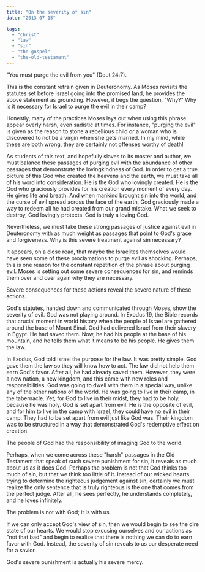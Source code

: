 ```yaml
---
title: "On the severity of sin"
date: "2013-07-15"

tags: 
  - "christ"
  - "law"
  - "sin"
  - "the-gospel"
  - "the-old-testament"
---
```


"You must purge the evil from you" (Deut 24:7).

This is the constant refrain given in Deuteronomy. As Moses revisits the statutes set before Israel going into the promised land, he provides the above statement as grounding. However, it begs the question, "Why?" Why is it necessary for Israel to purge the evil in their camp?

Honestly, many of the practices Moses lays out when using this phrase appear overly harsh, even sadistic at times. For instance, "purging the evil" is given as the reason to stone a rebellious child or a woman who is discovered to not be a virgin when she gets married. In my mind, while these are both wrong, they are certainly not offenses worthy of death!

As students of this text, and hopefully slaves to its master and author, we must balance these passages of purging evil with the abundance of other passages that demonstrate the lovingkindness of God. In order to get a true picture of this God who created the heavens and the earth, we must take all of his word into consideration. He is the God who lovingly created. He is the God who graciously provides for his creation every moment of every day. He gives life and breath. And when mankind brought sin into the world, and the curse of evil spread across the face of the earth, God graciously made a way to redeem all he had created from our grand mistake. What we seek to destroy, God lovingly protects. God is truly a loving God.

Nevertheless, we must take these strong passages of justice against evil in Deuteronomy with as much weight as passages that point to God's grace and forgiveness. Why is this severe treatment against sin necessary?

It appears, on a close read, that maybe the Israelites themselves would have seen some of these proclamations to purge evil as shocking. Perhaps, this is one reason for the constant repetition of the phrase about purging evil. Moses is setting out some severe consequences for sin, and reminds them over and over again why they are necessary.

Severe consequences for these actions reveal the severe nature of these actions.

God's statutes, handed down and communicated through Moses, show the severity of evil. God was not playing around. In Exodus 19, the Bible records that crucial moment in world history when the people of Israel are gathered around the base of Mount Sinai. God had delivered Israel from their slavery in Egypt. He had saved them. Now, he had his people at the base of his mountain, and he tells them what it means to be his people. He gives them the law.

In Exodus, God told Israel the purpose for the law. It was pretty simple. God gave them the law so they will know how to act. The law did not help them earn God's favor. After all, he had already saved them. However, they were a new nation, a new kingdom, and this came with new roles and responsibilities. God was going to dwell with them in a special way, unlike any of the other nations of the world. He was going to live in their camp, in the tabernacle. Yet, for God to live in their midst, they had to be holy, because he was holy. God is set apart from evil. He is the opposite of evil, and for him to live in the camp with Israel, they could have no evil in their camp. They had to be set apart from evil just like God was. Their kingdom was to be structured in a way that demonstrated God's redemptive effect on creation.

The people of God had the responsibility of imaging God to the world.

Perhaps, when we come across these "harsh" passages in the Old Testament that speak of such severe punishment for sin, it reveals as much about us as it does God. Perhaps the problem is not that God thinks too much of sin, but that we think too little of it. Instead of our wicked hearts trying to determine the righteous judgement against sin, certainly we must realize the only sentence that is truly righteous is the one that comes from the perfect judge. After all, he sees perfectly, he understands completely, and he loves infinitely.

The problem is not with God; it is with us.

If we can only accept God's view of sin, then we would begin to see the dire state of our hearts. We would stop excusing ourselves and our actions as "not that bad" and begin to realize that there is nothing we can do to earn favor with God. Instead, the severity of sin reveals to us our desperate need for a savior.

God's severe punishment is actually his severe mercy.
